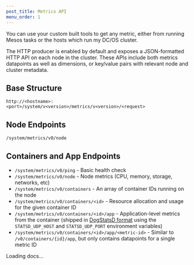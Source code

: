 ```yaml
---
post_title: Metrics API 
menu_order: 1
---
```


You can use your custom built tools to get any metric, either from running Mesos tasks or the hosts which run my DC/OS cluster. 

The HTTP producer is enabled by default and exposes a JSON-formatted HTTP API on each node in the cluster. These APIs include both metrics datapoints as well as dimensions, or key/value pairs with relevant node and cluster metadata.

## Base Structure

```
http://<hostname>:<port>/system/v<version>/metrics/v<version>/<request>
```

## Node Endpoints

```
/system/metrics/v0/node
```

## Containers and App Endpoints

* `/system/metrics/v0/ping` - Basic health check
* `/system/metrics/v0/node` - Node metrics (CPU, memory, storage, networks, etc) 
* `/system/metrics/v0/containers` - An array of container IDs running on the node
* `/system/metrics/v0/containers/<id>` - Resource allocation and usage for the given container ID
* `/system/metrics/v0/containers/<id>/app` - Application-level metrics from the container (shipped in [DogStatsD format](http://docs.datadoghq.com/guides/dogstatsd/) using the `STATSD_UDP_HOST` and `STATSD_UDP_PORT` environment variables)
* `/system/metrics/v0/containers/<id>/app/<metric-id>` - Similar to `/v0/containers/{id}/app`, but only contains datapoints for a single metric ID

<div class="swagger-section">
  <div id="message-bar" class="swagger-ui-wrap message-success" data-sw-translate=""></div>
  <div id="swagger-ui-container" class="swagger-ui-wrap" data-api="/1.9/api/metrics.yaml">

  <div class="info" id="api_info">
    <div class="info_title">Loading docs...</div>
  <div class="info_description markdown"></div>
</div>